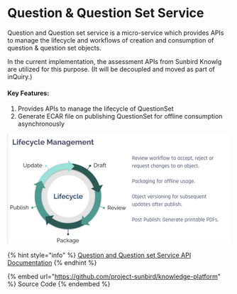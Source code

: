 # Question & Question Set Service

Question and Question set service is a micro-service which provides APIs to manage the lifecycle and workflows of creation and consumption of question & question set objects.

In the current implementation, the assessment APIs from Sunbird Knowlg are utilized for this purpose. (It will be decoupled and moved as part of inQuiry.)

#### Key Features:

1. Provides APIs to manage the lifecycle of QuestionSet
2. Generate ECAR file on publishing QuestionSet for offline consumption asynchronously

![Lifecycle Management of a Question Set](<../../../.gitbook/assets/Screen Shot 2022-03-14 at 9.55.13 PM.png>)

{% hint style="info" %}
[Question and Question set Service API Documentation](http://docs.sunbird.org/latest/apis/questionapi/)
{% endhint %}

{% embed url="https://github.com/project-sunbird/knowledge-platform" %}
Source Code
{% endembed %}
